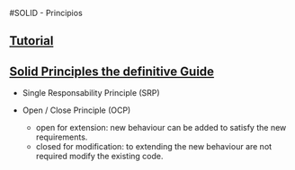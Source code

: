 #SOLID - Principios

## [Tutorial](https://www.youtube.com/watch?v=j_ZnM8FJcmA)

## [Solid Principles the definitive Guide](https://android.jlelse.eu/solid-principles-the-definitive-guide-75e30a284dea)

- Single Responsability Principle (SRP)

- Open / Close Principle (OCP)
    - open for extension: new behaviour can be added to satisfy the new requirements.
    - closed for modification: to extending the new behaviour are not required modify the existing code.


